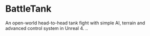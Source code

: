 # BattleTank
An open-world head-to-head tank fight with simple AI, terrain and advanced control system in Unreal 4.
..